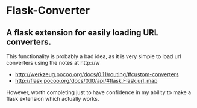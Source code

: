 # Flask-Converter

## A flask extension for easily loading URL converters.

This functionality is probably a bad idea, as it is very simple to load url converters using the notes at http://w
 - http://werkzeug.pocoo.org/docs/0.11/routing/#custom-converters
 - http://flask.pocoo.org/docs/0.10/api/#flask.Flask.url_map

However, worth completing just to have confidence in my ability to make a flask extension which actually works.
